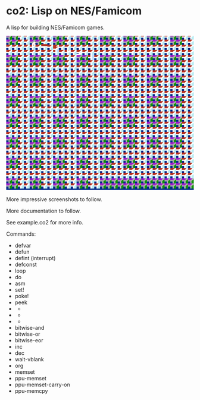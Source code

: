 # co2: Lisp on NES/Famicom

A lisp for building NES/Famicom games.

![](shot.png)

More impressive screenshots to follow.

More documentation to follow.

See example.co2 for more info.

Commands:

- defvar
- defun
- defint (interrupt)
- defconst 
- loop
- do
- asm
- set!
- poke!
- peek
- +
- -
- *
- bitwise-and
- bitwise-or
- bitwise-eor
- inc
- dec
- wait-vblank
- org
- memset
- ppu-memset
- ppu-memset-carry-on
- ppu-memcpy

